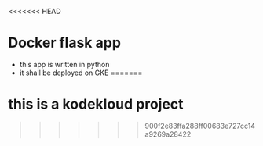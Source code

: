 <<<<<<< HEAD
# Docker flask app

- this app is written in python
- it shall be deployed on GKE
=======
# this is a kodekloud project
>>>>>>> 900f2e83ffa288ff00683e727cc14a9269a28422
